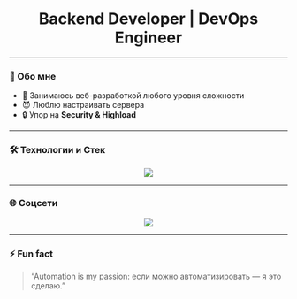 <h1 align="center">Backend Developer | DevOps Engineer</h1>

---

### 🚀 Обо мне
- 🤘 Занимаюсь веб-разработкой любого уровня сложности
- 😈 Люблю настраивать сервера
- 🔒 Упор на **Security & Highload**

---

### 🛠 Технологии и Стек
<p align="center">
  <img src="https://skillicons.dev/icons?i=python,django,fastapi,flask,linux,docker,kubernetes,nginx,postgres,redis,git,github,githubactions" />
</p>

---

### 🌐 Соцсети
<p align="center">
  <a href="https://t.me/liljigor"><img src="https://img.shields.io/badge/Telegram-2CA5E0?logo=telegram&logoColor=white" /></a>
</p>

---

### ⚡ Fun fact
> “Automation is my passion: если можно автоматизировать — я это сделаю.”
